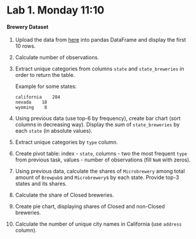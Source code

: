 # Lab 1. Monday 11:10

#### Brewery Dataset

1. Upload the data from [here](https://raw.githubusercontent.com/ternikov/hse/gh-pages/folder/dataMon1.csv) into pandas DataFrame and display the first 10 rows.
2. Calculate number of observations.
3. Extract unique categories from columns `state` and `state_breweries` in order to return the table.

   Example for some states:

   ```text
   california    284
   nevada    18
   wyoming    8
   ```

4. Using previous data \(use top-6 by frequency\), create bar chart \(sort columns in decreasing way\). Display the sum of `state_breweries` by each `state` \(in absolute values\).
5. Extract unique categories by `type` column.
6. Create pivot table: index - `state`, columns - two the most frequent `type` from previous task, values - number of observations \(fill `NaN` with zeros\).
7. Using previous data, calculate the shares of `Microbrewery` among total amount of `Brewpub`s and `Microbrewery`s by each state. Provide top-3 states and its shares.
8. Calculate the share of Closed breweries.
9. Create pie chart, displaying shares of Closed and non-Closed breweries.
10. Calculate the number of unique city names in California \(use `address` column\). 

